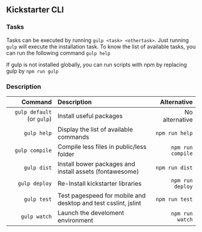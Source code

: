 ## Kickstarter CLI

### Tasks

Tasks can be executed by running `gulp <task> <othertask>`. Just running `gulp` will execute the installation task.
To know the list of available tasks, you can run the following command `gulp help`

If gulp is not installed globally, you can run scripts with npm by replacing gulp by `npm run gulp`

### Description

|Command|Description|Alternative|
|-----:|:-----------|-----:|
|`gulp default` (or `gulp`)| Install useful packages|No alternative|
|`gulp help`|Display the list of available commands|`npm run help`|
|`gulp compile`|Compile less files in public/less folder|`npm run compile`|
|`gulp dist`|Install bower packages and install assets (fontawesome)|`npm run dist`|
|`gulp deploy`|Re-Install kickstarter libraries|`npm run deploy`|
|`gulp test`|Test pagespeed for mobile and desktop and test csslint, jslint|`npm run test`|
|`gulp watch`|Launch the develoment environment|`npm run watch`|
